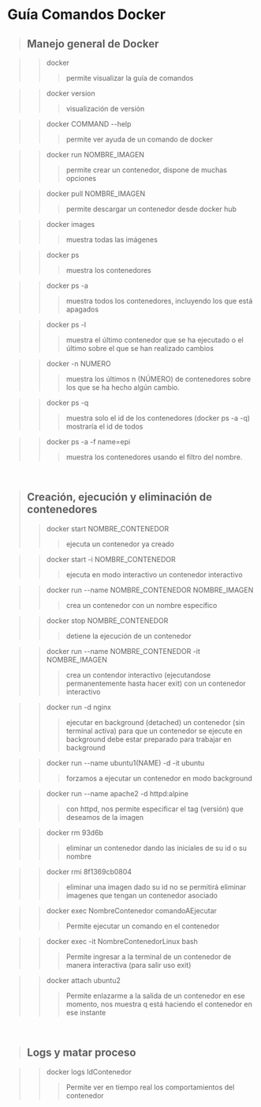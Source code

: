 # Guía Comandos Docker

> ## Manejo general de Docker

>> docker
>>> permite visualizar la guía de comandos

>> docker version
>>> visualización de versión

>> docker COMMAND --help
>>> permite ver ayuda de un comando de docker

>> docker run NOMBRE_IMAGEN
>>> permite crear un contenedor, dispone de muchas opciones

>> docker pull NOMBRE_IMAGEN
>>> permite descargar un contenedor desde docker hub

>> docker images
>>> muestra todas las imágenes

>> docker ps
>>> muestra los contenedores

>> docker ps -a
>>> muestra todos los contenedores, incluyendo los que está apagados

>> docker ps -l
>>> muestra el último contenedor que se ha ejecutado o el último sobre el que se han realizado cambios

>> docker -n NUMERO
>>> muestra los últimos n (NÚMERO) de contenedores sobre los que se ha hecho algún cambio.

>> docker ps -q
>>> muestra solo el id de los contenedores (docker ps -a -q) mostraría el id de todos

>> docker ps -a -f name=epi
>>> muestra los contenedores usando el filtro del nombre.

<br>

> ## Creación, ejecución y eliminación de contenedores
>> docker start NOMBRE_CONTENEDOR
>>> ejecuta un contenedor ya creado

>> docker start -i NOMBRE_CONTENEDOR
>>> ejecuta en modo interactivo un contenedor interactivo

>> docker run --name NOMBRE_CONTENEDOR NOMBRE_IMAGEN
>>> crea un contenedor con un nombre específico

>> docker stop NOMBRE_CONTENEDOR
>>> detiene la ejecución de un contenedor

>> docker run --name NOMBRE_CONTENEDOR -it NOMBRE_IMAGEN
>>> crea un contendor interactivo (ejecutandose permanentemente hasta hacer exit) con un contenedor interactivo

>> docker run -d nginx
>>> ejecutar en background (detached) un contenedor (sin terminal activa)
>>> para que un contenedor se ejecute en background debe estar preparado para trabajar en background

>> docker run --name ubuntu1(NAME) -d -it ubuntu
>>> forzamos a ejecutar un contenedor en modo background

>> docker run --name apache2 -d httpd:alpine
>>> con httpd, nos permite especificar el tag (versión) que deseamos de la imagen

>> docker rm 93d6b
>>> eliminar un contenedor dando las iniciales de su id o su nombre

>> docker rmi 8f1369cb0804
>>> eliminar una imagen dado su id
>>> no se permitirá eliminar imagenes que tengan un contenedor asociado

>> docker exec NombreContenedor comandoAEjecutar
>>> Permite ejecutar un comando en el contenedor

>> docker exec -it NombreContenedorLinux bash
>>> Permite ingresar a la terminal de un contenedor de manera interactiva (para salir uso exit)

>> docker attach ubuntu2
>>> Permite enlazarme a la salida de un contenedor en ese momento, nos muestra q está haciendo el contenedor en ese instante

<br>

> ## Logs y matar proceso

>> docker logs IdContenedor
>>> Permite ver en tiempo real los comportamientos del contenedor
